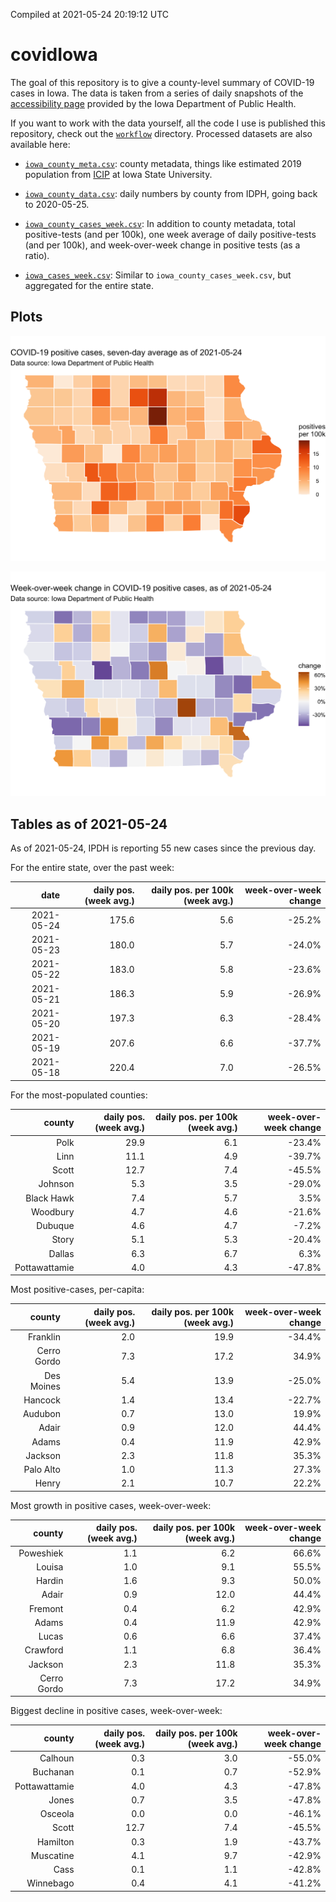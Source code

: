 Compiled at 2021-05-24 20:19:12 UTC

<!-- README.md is generated from README.Rmd. Please edit that file -->

# covidIowa

<!-- badges: start -->

<!-- badges: end -->

The goal of this repository is to give a county-level summary of
COVID-19 cases in Iowa. The data is taken from a series of daily
snapshots of the [accessibility
page](https://coronavirus.iowa.gov/pages/access) provided by the Iowa
Department of Public Health.

If you want to work with the data yourself, all the code I use is
published this repository, check out the [`workflow`](workflow)
directory. Processed datasets are also available here:

  - [`iowa_county_meta.csv`](https://raw.githubusercontent.com/ijlyttle/covidIowa/master/workflow/data/99-publish/iowa_county_meta.csv):
    county metadata, things like estimated 2019 population from
    [ICIP](https://www.icip.iastate.edu/tables/population/counties-estimates)
    at Iowa State University.

  - [`iowa_county_data.csv`](https://raw.githubusercontent.com/ijlyttle/covidIowa/master/workflow/data/99-publish/iowa_county_data.csv):
    daily numbers by county from IDPH, going back to 2020-05-25.

  - [`iowa_county_cases_week.csv`](https://raw.githubusercontent.com/ijlyttle/covidIowa/master/workflow/data/99-publish/iowa_county_data.csv):
    In addition to county metadata, total positive-tests (and per 100k),
    one week average of daily positive-tests (and per 100k), and
    week-over-week change in positive tests (as a ratio).

  - [`iowa_cases_week.csv`](https://raw.githubusercontent.com/ijlyttle/covidIowa/master/workflow/data/99-publish/iowa_cases_week.csv):
    Similar to `iowa_county_cases_week.csv`, but aggregated for the
    entire state.

## Plots

![](workflow/data/99-publish/iowa_cases.png)

![](workflow/data/99-publish/iowa_change.png)

## Tables as of 2021-05-24

As of 2021-05-24, IPDH is reporting 55 new cases since the previous day.

For the entire state, over the past week:

|       date | daily pos. (week avg.) | daily pos. per 100k (week avg.) | week-over-week change |
| ---------: | ---------------------: | ------------------------------: | --------------------: |
| 2021-05-24 |                  175.6 |                             5.6 |               \-25.2% |
| 2021-05-23 |                  180.0 |                             5.7 |               \-24.0% |
| 2021-05-22 |                  183.0 |                             5.8 |               \-23.6% |
| 2021-05-21 |                  186.3 |                             5.9 |               \-26.9% |
| 2021-05-20 |                  197.3 |                             6.3 |               \-28.4% |
| 2021-05-19 |                  207.6 |                             6.6 |               \-37.7% |
| 2021-05-18 |                  220.4 |                             7.0 |               \-26.5% |

For the most-populated counties:

|        county | daily pos. (week avg.) | daily pos. per 100k (week avg.) | week-over-week change |
| ------------: | ---------------------: | ------------------------------: | --------------------: |
|          Polk |                   29.9 |                             6.1 |               \-23.4% |
|          Linn |                   11.1 |                             4.9 |               \-39.7% |
|         Scott |                   12.7 |                             7.4 |               \-45.5% |
|       Johnson |                    5.3 |                             3.5 |               \-29.0% |
|    Black Hawk |                    7.4 |                             5.7 |                  3.5% |
|      Woodbury |                    4.7 |                             4.6 |               \-21.6% |
|       Dubuque |                    4.6 |                             4.7 |                \-7.2% |
|         Story |                    5.1 |                             5.3 |               \-20.4% |
|        Dallas |                    6.3 |                             6.7 |                  6.3% |
| Pottawattamie |                    4.0 |                             4.3 |               \-47.8% |

Most positive-cases, per-capita:

|      county | daily pos. (week avg.) | daily pos. per 100k (week avg.) | week-over-week change |
| ----------: | ---------------------: | ------------------------------: | --------------------: |
|    Franklin |                    2.0 |                            19.9 |               \-34.4% |
| Cerro Gordo |                    7.3 |                            17.2 |                 34.9% |
|  Des Moines |                    5.4 |                            13.9 |               \-25.0% |
|     Hancock |                    1.4 |                            13.4 |               \-22.7% |
|     Audubon |                    0.7 |                            13.0 |                 19.9% |
|       Adair |                    0.9 |                            12.0 |                 44.4% |
|       Adams |                    0.4 |                            11.9 |                 42.9% |
|     Jackson |                    2.3 |                            11.8 |                 35.3% |
|   Palo Alto |                    1.0 |                            11.3 |                 27.3% |
|       Henry |                    2.1 |                            10.7 |                 22.2% |

Most growth in positive cases, week-over-week:

|      county | daily pos. (week avg.) | daily pos. per 100k (week avg.) | week-over-week change |
| ----------: | ---------------------: | ------------------------------: | --------------------: |
|   Poweshiek |                    1.1 |                             6.2 |                 66.6% |
|      Louisa |                    1.0 |                             9.1 |                 55.5% |
|      Hardin |                    1.6 |                             9.3 |                 50.0% |
|       Adair |                    0.9 |                            12.0 |                 44.4% |
|     Fremont |                    0.4 |                             6.2 |                 42.9% |
|       Adams |                    0.4 |                            11.9 |                 42.9% |
|       Lucas |                    0.6 |                             6.6 |                 37.4% |
|    Crawford |                    1.1 |                             6.8 |                 36.4% |
|     Jackson |                    2.3 |                            11.8 |                 35.3% |
| Cerro Gordo |                    7.3 |                            17.2 |                 34.9% |

Biggest decline in positive cases, week-over-week:

|        county | daily pos. (week avg.) | daily pos. per 100k (week avg.) | week-over-week change |
| ------------: | ---------------------: | ------------------------------: | --------------------: |
|       Calhoun |                    0.3 |                             3.0 |               \-55.0% |
|      Buchanan |                    0.1 |                             0.7 |               \-52.9% |
| Pottawattamie |                    4.0 |                             4.3 |               \-47.8% |
|         Jones |                    0.7 |                             3.5 |               \-47.8% |
|       Osceola |                    0.0 |                             0.0 |               \-46.1% |
|         Scott |                   12.7 |                             7.4 |               \-45.5% |
|      Hamilton |                    0.3 |                             1.9 |               \-43.7% |
|     Muscatine |                    4.1 |                             9.7 |               \-42.9% |
|          Cass |                    0.1 |                             1.1 |               \-42.8% |
|     Winnebago |                    0.4 |                             4.1 |               \-41.2% |
